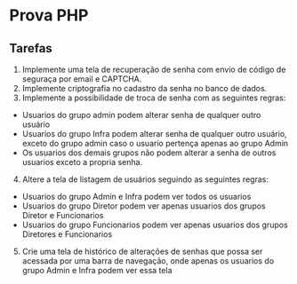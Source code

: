 # Prova PHP
## Tarefas

1. Implemente uma tela de recuperação de senha com envio de código de seguraça por email e CAPTCHA.
2. Implemente criptografia no cadastro da senha no banco de dados.
3. Implemente a possibilidade de troca de senha com as seguintes regras:
- Usuarios do grupo admin podem alterar senha de qualquer outro usuário
- Usuarios do grupo Infra podem alterar senha de qualquer outro usuário, exceto do grupo admin caso o usuario pertença apenas ao grupo Admin
- Os usuarios dos demais grupos não podem alterar a senha de outros usuarios exceto a propria senha.
4. Altere a tela de listagem de usuários seguindo as seguintes regras:
- Usuarios do grupo Admin e Infra podem ver todos os usuarios
- Usuarios do grupo Diretor podem ver apenas usuarios dos grupos Diretor e Funcionarios
- Usuarios do grupo Funcionarios podem ver apenas usuarios dos grupos Diretores e Funcionarios
5. Crie uma tela de histórico de alterações de senhas que possa ser acessada por uma barra de navegação, onde apenas os usuarios do grupo Admin e Infra podem ver essa tela

